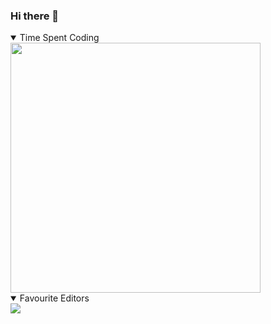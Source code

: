 ### Hi there 👋

<details open>
  <summary>Time Spent Coding</summary>
  <img src="https://wakatime.com/share/@63713104-baa1-465e-aada-20fefd431fd7/b4ee476d-6373-4319-94e7-982ee2aace00.svg" width=400>
</details>

<details open>
  <summary>Favourite Editors</summary>
  <img src=https://img.shields.io/badge/VSCode-007ACC?style=for-the-badge&logo=visualstudiocode>
</details>

